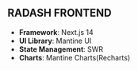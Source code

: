## RADASH FRONTEND

-   **Framework**: Next.js 14
-   **UI Library**: Mantine UI
-   **State Management**: SWR
-   **Charts**: Mantine Charts(Recharts)
